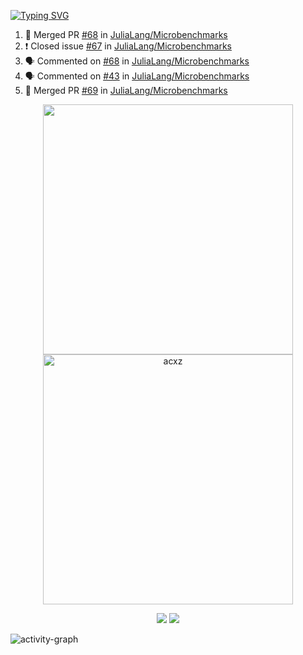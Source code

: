 [![Typing SVG](https://readme-typing-svg.herokuapp.com?size=16&color=AFFFA3&multiline=true&height=75&lines=contributing+to+robotics%2Faerospace%2Fml%2Fgpu+software;packaging+it+for+archlinux;ricer)](https://git.io/typing-svg)

<!--START_SECTION:activity-->
1. 🎉 Merged PR [#68](https://github.com/JuliaLang/Microbenchmarks/pull/68) in [JuliaLang/Microbenchmarks](https://github.com/JuliaLang/Microbenchmarks)
2. ❗️ Closed issue [#67](https://github.com/JuliaLang/Microbenchmarks/issues/67) in [JuliaLang/Microbenchmarks](https://github.com/JuliaLang/Microbenchmarks)
3. 🗣 Commented on [#68](https://github.com/JuliaLang/Microbenchmarks/issues/68) in [JuliaLang/Microbenchmarks](https://github.com/JuliaLang/Microbenchmarks)
4. 🗣 Commented on [#43](https://github.com/JuliaLang/Microbenchmarks/issues/43) in [JuliaLang/Microbenchmarks](https://github.com/JuliaLang/Microbenchmarks)
5. 🎉 Merged PR [#69](https://github.com/JuliaLang/Microbenchmarks/pull/69) in [JuliaLang/Microbenchmarks](https://github.com/JuliaLang/Microbenchmarks)
<!--END_SECTION:activity-->

<p align="center">
  <img width="400em" src=https://github-readme-stats.vercel.app/api?username=acxz&include_all_commits=true&show_icons=true />
  <img width="400em" src="https://github-readme-streak-stats.herokuapp.com/?user=acxz&" alt="acxz" />
</p>

<p align="center">
  <img src=https://github-readme-stats.vercel.app/api/top-langs/?username=acxz&layout=compact />
  <img src=https://github-profile-trophy.vercel.app/?username=acxz&row=2&column=4 />
</p>

![activity-graph](https://activity-graph.herokuapp.com/graph?username=acxz&theme=aqua)
